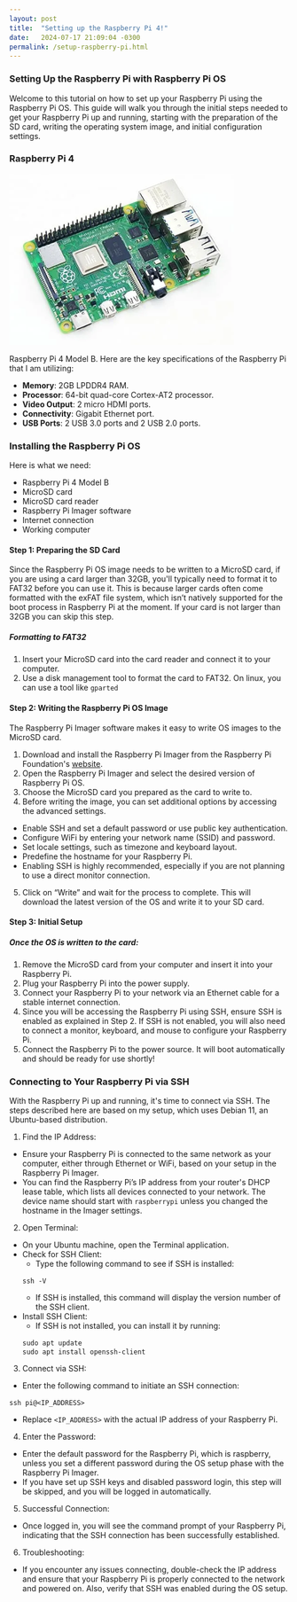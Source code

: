 ```yaml
---
layout: post
title:  "Setting up the Raspberry Pi 4!"
date:   2024-07-17 21:09:04 -0300
permalink: /setup-raspberry-pi.html
---
```



### Setting Up the Raspberry Pi with Raspberry Pi OS

Welcome to this tutorial on how to set up your Raspberry Pi using the Raspberry Pi OS. This guide will walk you through the initial steps needed to get your Raspberry Pi up and running, starting with the preparation of the SD card, writing the operating system image, and initial configuration settings.

### Raspberry Pi 4

![Raspberry Pi 4](/images/raspberry.png)

Raspberry Pi 4 Model B. Here are the key specifications of the Raspberry Pi that I am utilizing:

* **Memory**: 2GB LPDDR4 RAM.
* **Processor**: 64-bit quad-core Cortex-AT2 processor.
* **Video Output**: 2 micro HDMI ports.
* **Connectivity**: Gigabit Ethernet port.
* **USB Ports**: 2 USB 3.0 ports and 2 USB 2.0 ports.

### Installing the Raspberry Pi OS

Here is what we need:

* Raspberry Pi 4 Model B
* MicroSD card
* MicroSD card reader
* Raspberry Pi Imager software
* Internet connection
* Working computer

#### Step 1: Preparing the SD Card

Since the Raspberry Pi OS image needs to be written to a MicroSD card, if you are using a card larger than 32GB, you'll typically need to format it to FAT32 before you can use it. This is because larger cards often come formatted with the exFAT file system, which isn’t natively supported for the boot process in Raspberry Pi at the moment. If your card is not larger than 32GB you can skip this step.

##### **Formatting to FAT32**
1. Insert your MicroSD card into the card reader and connect it to your computer.
2. Use a disk management tool to format the card to FAT32. On linux, you can use a tool like `gparted`

#### Step 2: Writing the Raspberry Pi OS Image

The Raspberry Pi Imager software makes it easy to write OS images to the MicroSD card.
1. Download and install the Raspberry Pi Imager from the Raspberry Pi Foundation's [website][website].
2. Open the Raspberry Pi Imager and select the desired version of Raspberry Pi OS.
3. Choose the MicroSD card you prepared as the card to write to.
4. Before writing the image, you can set additional options by accessing the advanced settings.
* Enable SSH and set a default password or use public key authentication.
* Configure WiFi by entering your network name (SSID) and password.
* Set locale settings, such as timezone and keyboard layout.
* Predefine the hostname for your Raspberry Pi.
* Enabling SSH is highly recommended, especially if you are not planning to use a direct monitor connection.
5. Click on “Write” and wait for the process to complete. This will download the latest version of the OS and write it to your SD card.

#### Step 3: Initial Setup

##### **Once the OS is written to the card:**
1. Remove the MicroSD card from your computer and insert it into your Raspberry Pi.
2. Plug your Raspberry Pi into the power supply.
3. Connect your Raspberry Pi to your network via an Ethernet cable for a stable internet connection.
4. Since you will be accessing the Raspberry Pi using SSH, ensure SSH is enabled as explained in Step 2. If SSH is not enabled, you will also need to connect a monitor, keyboard, and mouse to configure your Raspberry Pi.
5. Connect the Raspberry Pi to the power source. It will boot automatically and should be ready for use shortly!

### Connecting to Your Raspberry Pi via SSH

With the Raspberry Pi up and running, it's time to connect via SSH. The steps described here are based on my setup, which uses Debian 11, an Ubuntu-based distribution.

1. Find the IP Address:
* Ensure your Raspberry Pi is connected to the same network as your computer, either through Ethernet or WiFi, based on your setup in the Raspberry Pi Imager.
* You can find the Raspberry Pi’s IP address from your router's DHCP lease table, which lists all devices connected to your network. The device name should start with `raspberrypi` unless you changed the hostname in the Imager settings.

2. Open Terminal:
* On your Ubuntu machine, open the Terminal application.
* Check for SSH Client:
  * Type the following command to see if SSH is installed:
  ```
  ssh -V
  ```
  * If SSH is installed, this command will display the version number of the SSH client.
* Install SSH Client:
  * If SSH is not installed, you can install it by running:
  ```
  sudo apt update
  sudo apt install openssh-client
  ``` 

3. Connect via SSH:
* Enter the following command to initiate an SSH connection:
```
ssh pi@<IP_ADDRESS>
```
* Replace `<IP_ADDRESS>` with the actual IP address of your Raspberry Pi.

4. Enter the Password:
* Enter the default password for the Raspberry Pi, which is raspberry, unless you set a different password during the OS setup phase with the Raspberry Pi Imager.
* If you have set up SSH keys and disabled password login, this step will be skipped, and you will be logged in automatically.

5. Successful Connection:
* Once logged in, you will see the command prompt of your Raspberry Pi, indicating that the SSH connection has been successfully established.

6. Troubleshooting:
* If you encounter any issues connecting, double-check the IP address and ensure that your Raspberry Pi is properly connected to the network and powered on. Also, verify that SSH was enabled during the OS setup.


[website]: https://www.raspberrypi.com/software/

